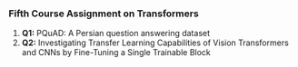 ### Fifth Course Assignment on Transformers

1. **Q1:** PQuAD: A Persian question answering dataset
2. **Q2:** Investigating Transfer Learning Capabilities of Vision Transformers and CNNs 
by Fine-Tuning a Single Trainable Block

